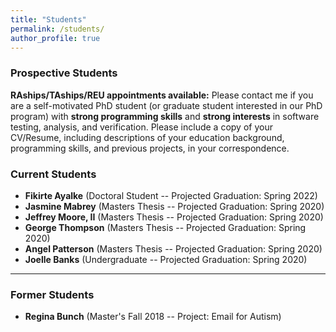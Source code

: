 ```yaml
---
title: "Students"
permalink: /students/
author_profile: true
---
```


### Prospective Students

**RAships/TAships/REU appointments available:** Please contact me if you are a self-motivated PhD student (or graduate student interested in our PhD program) with **strong programming skills** and **strong interests** in software testing, analysis, and verification. Please include a copy of your CV/Resume, including descriptions of your education background, programming skills, and previous projects, in your correspondence. 


### Current Students

* **Fikirte Ayalke** (Doctoral Student -- Projected Graduation: Spring 2022)
* **Jasmine Mabrey** (Masters Thesis -- Projected Graduation: Spring 2020)
* **Jeffrey Moore, II** (Masters Thesis -- Projected Graduation: Spring 2020)
* **George Thompson** (Masters Thesis -- Projected Graduation: Spring 2020)
* **Angel Patterson** (Masters Thesis -- Projected Graduation: Spring 2020)
* **Joelle Banks** (Undergraduate -- Projected Graduation: Spring 2020)

---

### Former Students

* **Regina Bunch** (Master's Fall 2018 -- Project: Email for Autism)
